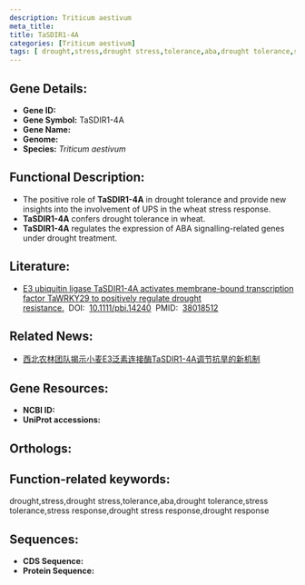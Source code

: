 ```yaml
---
description: Triticum aestivum
meta_title:
title: TaSDIR1-4A
categories: [Triticum aestivum]
tags: [ drought,stress,drought stress,tolerance,aba,drought tolerance,stress tolerance,stress response,drought stress response,drought response ]
---
```


## Gene Details:
- **Gene ID:**	[]()
- **Gene Symbol:** TaSDIR1-4A
- **Gene Name:** 
- **Genome:** []()
- **Species:** *Triticum aestivum*

## Functional Description:
   - The positive role of **TaSDIR1-4A** in drought tolerance and provide new insights into the involvement of UPS in the wheat stress response.
   - **TaSDIR1-4A** confers drought tolerance in wheat.
   - **TaSDIR1-4A** regulates the expression of ABA signalling-related genes under drought treatment.

## Literature:
   - [E3 ubiquitin ligase TaSDIR1-4A activates membrane-bound transcription factor TaWRKY29 to positively regulate drought resistance.]( https://onlinelibrary.wiley.com/doi/10.1111/pbi.14240)&nbsp;&nbsp;DOI:&nbsp;&nbsp;[10.1111/pbi.14240](https://onlinelibrary.wiley.com/doi/10.1111/pbi.14240)&nbsp;&nbsp;PMID:&nbsp;&nbsp;[38018512](https://pubmed.ncbi.nlm.nih.gov/38018512/)

## Related News:
   - [西北农林团队揭示小麦E3泛素连接酶TaSDIR1-4A调节抗旱的新机制](https://mp.weixin.qq.com/s?__biz=MzIyOTY2NDYyNQ==&mid=2247587958&idx=2&sn=234a15103c5c1d88b8f175374c3ec13a&chksm=e94eed757e697ef1b1453f4a4992d2efce83e21ba5cd0ceb905526d9c6059b8613b1461728b5&scene=27#wechat_redirect)

## Gene Resources:
- **NCBI ID:** [](https://www.ncbi.nlm.nih.gov/gene/?term=)
- **UniProt accessions:** [](https://www.uniprot.org/uniprotkb//entry)

## Orthologs:

## Function-related keywords:
drought,stress,drought stress,tolerance,aba,drought tolerance,stress tolerance,stress response,drought stress response,drought response

## Sequences:
- **CDS Sequence:**
- **Protein Sequence:**
